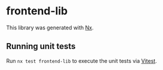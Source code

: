 # frontend-lib

This library was generated with [Nx](https://nx.dev).

## Running unit tests

Run `nx test frontend-lib` to execute the unit tests via [Vitest](https://vitest.dev/).
